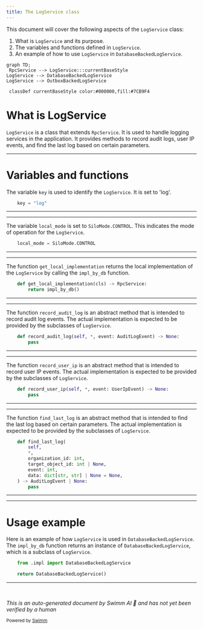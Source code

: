 ```yaml
---
title: The LogService class
---
```

This document will cover the following aspects of the `LogService` class:

1. What is `LogService` and its purpose.
2. The variables and functions defined in `LogService`.
3. An example of how to use `LogService` in `DatabaseBackedLogService`.

```mermaid
graph TD;
 RpcService --> LogService:::currentBaseStyle
LogService --> DatabaseBackedLogService
LogService --> OutboxBackedLogService

 classDef currentBaseStyle color:#000000,fill:#7CB9F4
```

# What is LogService

`LogService` is a class that extends `RpcService`. It is used to handle logging services in the application. It provides methods to record audit logs, user IP events, and find the last log based on certain parameters.

<SwmSnippet path="/src/sentry/audit_log/services/log/service.py" line="16">

---

# Variables and functions

The variable `key` is used to identify the `LogService`. It is set to 'log'.

```python
    key = "log"
```

---

</SwmSnippet>

<SwmSnippet path="/src/sentry/audit_log/services/log/service.py" line="17">

---

The variable `local_mode` is set to `SiloMode.CONTROL`. This indicates the mode of operation for the `LogService`.

```python
    local_mode = SiloMode.CONTROL
```

---

</SwmSnippet>

<SwmSnippet path="/src/sentry/audit_log/services/log/service.py" line="20">

---

The function `get_local_implementation` returns the local implementation of the `LogService` by calling the `impl_by_db` function.

```python
    def get_local_implementation(cls) -> RpcService:
        return impl_by_db()
```

---

</SwmSnippet>

<SwmSnippet path="/src/sentry/audit_log/services/log/service.py" line="25">

---

The function `record_audit_log` is an abstract method that is intended to record audit log events. The actual implementation is expected to be provided by the subclasses of `LogService`.

```python
    def record_audit_log(self, *, event: AuditLogEvent) -> None:
        pass
```

---

</SwmSnippet>

<SwmSnippet path="/src/sentry/audit_log/services/log/service.py" line="30">

---

The function `record_user_ip` is an abstract method that is intended to record user IP events. The actual implementation is expected to be provided by the subclasses of `LogService`.

```python
    def record_user_ip(self, *, event: UserIpEvent) -> None:
        pass
```

---

</SwmSnippet>

<SwmSnippet path="/src/sentry/audit_log/services/log/service.py" line="35">

---

The function `find_last_log` is an abstract method that is intended to find the last log based on certain parameters. The actual implementation is expected to be provided by the subclasses of `LogService`.

```python
    def find_last_log(
        self,
        *,
        organization_id: int,
        target_object_id: int | None,
        event: int,
        data: dict[str, str] | None = None,
    ) -> AuditLogEvent | None:
        pass
```

---

</SwmSnippet>

<SwmSnippet path="/src/sentry/audit_log/services/log/service.py" line="47">

---

# Usage example

Here is an example of how `LogService` is used in `DatabaseBackedLogService`. The `impl_by_db` function returns an instance of `DatabaseBackedLogService`, which is a subclass of `LogService`.

```python
    from .impl import DatabaseBackedLogService

    return DatabaseBackedLogService()
```

---

</SwmSnippet>

&nbsp;

*This is an auto-generated document by Swimm AI 🌊 and has not yet been verified by a human*

<SwmMeta version="3.0.0" repo-id="Z2l0aHViJTNBJTNBc2VudHJ5LWRlbW8lM0ElM0FTd2ltbS1EZW1v" repo-name="sentry-demo" doc-type="class"><sup>Powered by [Swimm](/)</sup></SwmMeta>

